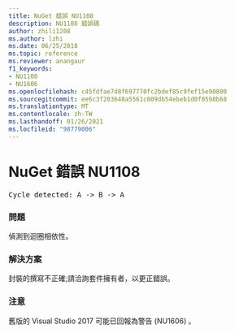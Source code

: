 ```yaml
---
title: NuGet 錯誤 NU1108
description: NU1108 錯誤碼
author: zhili1208
ms.author: lzhi
ms.date: 06/25/2018
ms.topic: reference
ms.reviewer: anangaur
f1_keywords:
- NU1108
- NU1606
ms.openlocfilehash: c45fdfae7d8f697770fc2bdef85c9fef15e90800
ms.sourcegitcommit: ee6c3f203648a5561c809db54ebeb1d0f0598b68
ms.translationtype: MT
ms.contentlocale: zh-TW
ms.lasthandoff: 01/26/2021
ms.locfileid: "98779006"
---
```

# <a name="nuget-error-nu1108"></a>NuGet 錯誤 NU1108

<pre>Cycle detected: A -> B -> A</pre>

### <a name="issue"></a>問題
偵測到迴圈相依性。

### <a name="solution"></a>解決方案
封裝的撰寫不正確;請洽詢套件擁有者，以更正錯誤。

### <a name="note"></a>注意
舊版的 Visual Studio 2017 可能已回報為警告 (NU1606) 。

